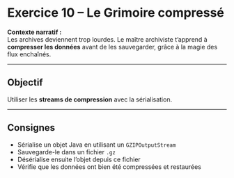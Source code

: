 # Exercice 10 – Le Grimoire compressé

**Contexte narratif :**  
Les archives deviennent trop lourdes. Le maître archiviste t’apprend à **compresser les données** avant de les sauvegarder, grâce à la magie des flux enchaînés.

---

## Objectif

Utiliser les **streams de compression** avec la sérialisation.

---

## Consignes

- Sérialise un objet Java en utilisant un `GZIPOutputStream`
- Sauvegarde-le dans un fichier `.gz`
- Désérialise ensuite l’objet depuis ce fichier
- Vérifie que les données ont bien été compressées et restaurées


